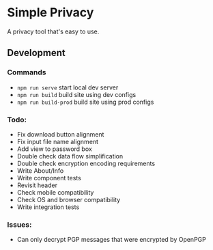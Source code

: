 # Simple Privacy

A privacy tool that's easy to use.

## Development

### Commands
 - `npm run serve` start local dev server
 - `npm run build` build site using dev configs
 - `npm run build-prod` build site using prod configs

### Todo:
 - Fix download button alignment
 - Fix input file name alignment
 - Add view to password box
 - Double check data flow simplification
 - Double check encryption encoding requirements
 - Write About/Info
 - Write component tests
 - Revisit header
 - Check mobile compatibility 
 - Check OS and browser compatibility
 - Write integration tests

### Issues:
 - Can only decrypt PGP messages that were encrypted by OpenPGP